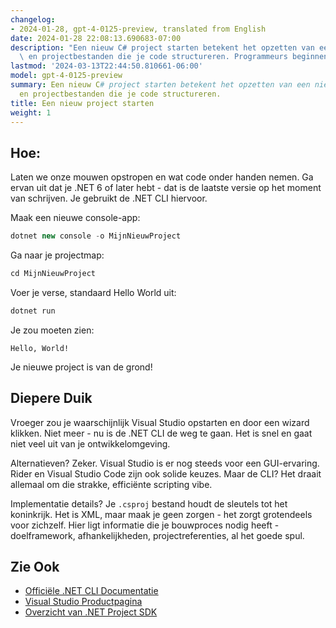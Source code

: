 ```yaml
---
changelog:
- 2024-01-28, gpt-4-0125-preview, translated from English
date: 2024-01-28 22:08:13.690683-07:00
description: "Een nieuw C# project starten betekent het opzetten van een nieuwe oplossing\
  \ en projectbestanden die je code structureren. Programmeurs beginnen nieuwe\u2026"
lastmod: '2024-03-13T22:44:50.810661-06:00'
model: gpt-4-0125-preview
summary: Een nieuw C# project starten betekent het opzetten van een nieuwe oplossing
  en projectbestanden die je code structureren.
title: Een nieuw project starten
weight: 1
---
```


## Hoe:
Laten we onze mouwen opstropen en wat code onder handen nemen. Ga ervan uit dat je .NET 6 of later hebt - dat is de laatste versie op het moment van schrijven. Je gebruikt de .NET CLI hiervoor.

Maak een nieuwe console-app:
```C#
dotnet new console -o MijnNieuwProject
```
Ga naar je projectmap:
```C#
cd MijnNieuwProject
```
Voer je verse, standaard Hello World uit:
```C#
dotnet run
```
Je zou moeten zien:
```
Hello, World!
```
Je nieuwe project is van de grond!

## Diepere Duik
Vroeger zou je waarschijnlijk Visual Studio opstarten en door een wizard klikken. Niet meer - nu is de .NET CLI de weg te gaan. Het is snel en gaat niet veel uit van je ontwikkelomgeving.

Alternatieven? Zeker. Visual Studio is er nog steeds voor een GUI-ervaring. Rider en Visual Studio Code zijn ook solide keuzes. Maar de CLI? Het draait allemaal om die strakke, efficiënte scripting vibe.

Implementatie details? Je `.csproj` bestand houdt de sleutels tot het koninkrijk. Het is XML, maar maak je geen zorgen - het zorgt grotendeels voor zichzelf. Hier ligt informatie die je bouwproces nodig heeft - doelframework, afhankelijkheden, projectreferenties, al het goede spul.

## Zie Ook
- [Officiële .NET CLI Documentatie](https://docs.microsoft.com/en-us/dotnet/core/tools/)
- [Visual Studio Productpagina](https://visualstudio.microsoft.com/)
- [Overzicht van .NET Project SDK](https://docs.microsoft.com/en-us/dotnet/core/project-sdk/overview)
